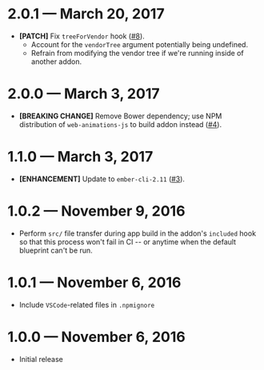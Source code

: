 # 2.0.1 &mdash; March 20, 2017

- **[PATCH]** Fix `treeForVendor` hook ([#8](https://github.com/BrianSipple/ember-web-animations-next-polyfill/pull/8)).
  + Account for the `vendorTree` argument potentially being undefined.
  + Refrain from modifying the vendor tree if we're running inside of another addon.

# 2.0.0 &mdash; March 3, 2017

- **[BREAKING CHANGE]** Remove Bower dependency; use NPM distribution of `web-animations-js` to build addon instead ([#4](https://github.com/BrianSipple/ember-web-animations-next-polyfill/pull/4)).


# 1.1.0 &mdash; March 3, 2017

- **[ENHANCEMENT]** Update to `ember-cli-2.11` ([#3](https://github.com/BrianSipple/ember-web-animations-next-polyfill/pull/3)).


# 1.0.2 &mdash; November 9, 2016

- Perform `src/` file transfer during app build in the addon's `included` hook
so that this process won't fail in CI -- or anytime when the default blueprint can't
be run.


# 1.0.1 &mdash; November 6, 2016

- Include `VSCode`-related files in `.npmignore`


# 1.0.0 &mdash; November 6, 2016

- Initial release

